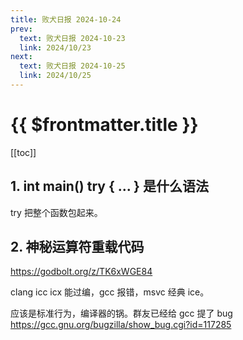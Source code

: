 ```yaml
---
title: 败犬日报 2024-10-24
prev:
  text: 败犬日报 2024-10-23
  link: 2024/10/23
next:
  text: 败犬日报 2024-10-25
  link: 2024/10/25
---
```


# {{ $frontmatter.title }}

[[toc]]

## 1. int main() try { ... } 是什么语法

try 把整个函数包起来。

## 2. 神秘运算符重载代码

<https://godbolt.org/z/TK6xWGE84>

clang icc icx 能过编，gcc 报错，msvc 经典 ice。

应该是标准行为，编译器的锅。群友已经给 gcc 提了 bug <https://gcc.gnu.org/bugzilla/show_bug.cgi?id=117285>
